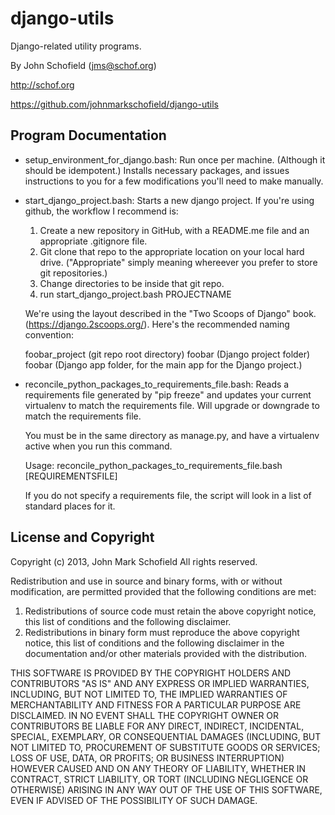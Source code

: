 django-utils
============

Django-related utility programs.

By John Schofield (jms@schof.org)

http://schof.org

https://github.com/johnmarkschofield/django-utils



Program Documentation
---------------------

* setup_environment_for_django.bash: Run once per machine. (Although it should
  be idempotent.) Installs necessary packages, and issues instructions to you
  for a few modifications you'll need to make manually.

* start_django_project.bash: Starts a new django project. If you're using
  github, the workflow I recommend is:
    1. Create a new repository in GitHub, with a README.me file and an
       appropriate .gitignore file.
    2. Git clone that repo to the appropriate location on your local hard
       drive. ("Appropriate" simply meaning whereever you prefer to store git
       repositories.)
    3. Change directories to be inside that git repo.
    4. run start_django_project.bash PROJECTNAME

  We're using the layout described in the "Two Scoops of Django" book.
  (https://django.2scoops.org/). Here's the recommended naming convention:

  foobar_project (git repo root directory)
    foobar (Django project folder)
      foobar (Django app folder, for the main app for the Django project.)

* reconcile_python_packages_to_requirements_file.bash: Reads a requirements
  file generated by "pip freeze" and updates your current virtualenv to match
  the requirements file. Will upgrade or downgrade to match the requirements
  file.

  You must be in the same directory as manage.py, and have a virtualenv active
  when you run this command.

  Usage:
    reconcile_python_packages_to_requirements_file.bash [REQUIREMENTSFILE]

  If you do not specify a requirements file, the script will look in a list
  of standard places for it.


License and Copyright
---------------------

Copyright (c) 2013, John Mark Schofield
All rights reserved.

Redistribution and use in source and binary forms, with or without
modification, are permitted provided that the following conditions are met:

1. Redistributions of source code must retain the above copyright notice, this
   list of conditions and the following disclaimer.
2. Redistributions in binary form must reproduce the above copyright notice,
   this list of conditions and the following disclaimer in the documentation
   and/or other materials provided with the distribution.

THIS SOFTWARE IS PROVIDED BY THE COPYRIGHT HOLDERS AND CONTRIBUTORS "AS IS" AND
ANY EXPRESS OR IMPLIED WARRANTIES, INCLUDING, BUT NOT LIMITED TO, THE IMPLIED
WARRANTIES OF MERCHANTABILITY AND FITNESS FOR A PARTICULAR PURPOSE ARE
DISCLAIMED. IN NO EVENT SHALL THE COPYRIGHT OWNER OR CONTRIBUTORS BE LIABLE FOR
ANY DIRECT, INDIRECT, INCIDENTAL, SPECIAL, EXEMPLARY, OR CONSEQUENTIAL DAMAGES
(INCLUDING, BUT NOT LIMITED TO, PROCUREMENT OF SUBSTITUTE GOODS OR SERVICES;
LOSS OF USE, DATA, OR PROFITS; OR BUSINESS INTERRUPTION) HOWEVER CAUSED AND
ON ANY THEORY OF LIABILITY, WHETHER IN CONTRACT, STRICT LIABILITY, OR TORT
(INCLUDING NEGLIGENCE OR OTHERWISE) ARISING IN ANY WAY OUT OF THE USE OF THIS
SOFTWARE, EVEN IF ADVISED OF THE POSSIBILITY OF SUCH DAMAGE.
